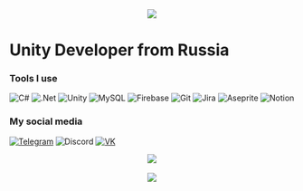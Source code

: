 <div align="center">
    <img src="https://cdn.pfps.gg/banners/2388-white-trees.gif" />
</div>

# Unity Developer from Russia
### Tools I use
![C#](https://img.shields.io/badge/c%23-%23239120.svg?style=for-the-badge&logo=csharp&logoColor=white) 
![.Net](https://img.shields.io/badge/.NET-5C2D91?style=for-the-badge&logo=.net&logoColor=white) 
![Unity](https://img.shields.io/badge/unity-%23000000.svg?style=for-the-badge&logo=unity&logoColor=white)
![MySQL](https://img.shields.io/badge/mysql-4479A1.svg?style=for-the-badge&logo=mysql&logoColor=white) 
![Firebase](https://img.shields.io/badge/firebase-a08021?style=for-the-badge&logo=firebase&logoColor=ffcd34) 
![Git](https://img.shields.io/badge/git-%23F05033.svg?style=for-the-badge&logo=git&logoColor=white) 
![Jira](https://img.shields.io/badge/jira-%230A0FFF.svg?style=for-the-badge&logo=jira&logoColor=white) 
![Aseprite](https://img.shields.io/badge/Aseprite-FFFFFF?style=for-the-badge&logo=Aseprite&logoColor=#7D929E) 
![Notion](https://img.shields.io/badge/Notion-%23000000.svg?style=for-the-badge&logo=notion&logoColor=white)

### My social media
[![Telegram](https://img.shields.io/badge/-Telegram-303030?style=for-the-badge&logo=telegram&logoColor=1F9BDA)](https://t.me/indexfue)
![Discord](https://img.shields.io/badge/-@Indexfue-303030?style=for-the-badge&logo=discord&logoColor=6E85D3)
[![VK](https://img.shields.io/badge/-VK-303030?style=for-the-badge&logo=VK&logoColor=6E85D3)](https://vk.com/1ndexfue)

<div align="center">
   <img src="https://github-readme-streak-stats.herokuapp.com/?user=indexfue&theme=dracula&hide_border=false" />
   <br><br>
   <img src="https://quotes-github-readme.vercel.app/api?type=horizontal&theme=radical" />
</div>
